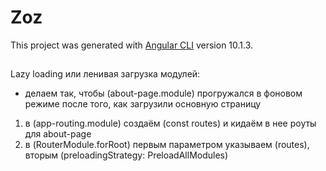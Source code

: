 # Zoz

This project was generated with [Angular CLI](https://github.com/angular/angular-cli) version 10.1.3.

##

Lazy loading или ленивая загрузка модулей:

- делаем так, чтобы (about-page.module) прогружался в фоновом режиме после того, как загрузили основную страницу

1. в (app-routing.module) создаём (const routes) и кидаём в нее роуты для about-page
2. в (RouterModule.forRoot) первым параметром указываем (routes), вторым (preloadingStrategy: PreloadAllModules)
